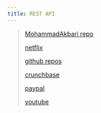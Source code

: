 ```yaml
---
title: REST API
---
```


> [MohammadAkbari repo](https://api.github.com/users/MohammadAkbari)
>
> [netflix](https://netflix.github.io/genie/docs/3.0.0/rest/)
>
> [github repos](https://developer.github.com/v3/repos/)
>
> [crunchbase](https://rapidapi.com/crunchbase-team1-crunchbase/api/crunchbase)
>
> [paypal](https://developer.paypal.com/docs/api/reference/api-responses/#authorization-errors)
>
> [youtube](https://developers.google.com/youtube/v3/docs/commentThreads/list)
